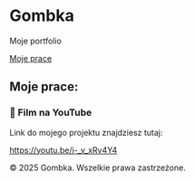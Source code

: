 
  <h1>Gombka</h1>
  <p>Moje portfolio</p>
</header>

<nav>
  <a href="#prace">Moje prace</a>
</nav>

<section id="prace">
  <h2>Moje prace:</h2>

  <div class="project">
    <h3>🎥 Film na YouTube</h3>
    <p>Link do mojego projektu znajdziesz tutaj:</p>
    <p><a href="https://youtu.be/j-_v_xRv4Y4" target="_blank">https://youtu.be/j-_v_xRv4Y4</a></p>
  </div>
</section>

<footer>
  &copy; 2025 Gombka. Wszelkie prawa zastrzeżone.
</footer>

</body>
</html>
